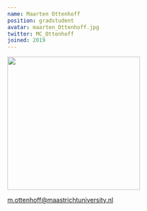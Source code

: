 ```yaml
---
name: Maarten Ottenhoff
position: gradstudent
avatar: maarten_Ottenhoff.jpg
twitter: MC_Ottenhoff
joined: 2019
---
```


<img width="300" src="{{site.baseurl}}/images/people/{{page.avatar}}" data-action="zoom">

m.ottenhoff@maastrichtuniversity.nl
